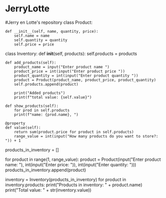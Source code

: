 # JerryLotte
#Jerry en Lotte's repository
class Product:
    
    def __init__(self, name, quantity, price):
        self.name = name
        self.quantity = quantity
        self.price = price

class Inventory:
    def __init__(self, products):
        self.products = products
        
    def add_products(self):
        product_name = input("Enter product name ")
        product_price = int(input("Enter product price "))
        product_quantity = int(input("Enter product quantity "))
        product = Product(product_name, product_price, product_quantity)
        self.products.append(product)
                           
        print("Added products")
        print(f"total value: {self.value}") 
    
    def show_products(self):
        for prod in self.products
        print(f"name: {prod.name}, ")
        
    @property
    def value(self):
        return sum(product.price for product in self.products)
        range_value = int(input("How many products do you want to store?: ")) + 1

products_in_inventory = []

for product in range(1, range_value):
    product = Product(input("Enter product name: "), int(input("Enter price: ")),  int(input("Enter quantity: ")))
    products_in_inventory.append(product)

inventory = Inventory(products_in_inventory)
for product in inventory.products:
    print("Products in inventory: " + product.name)
print("Total value: " + str(inventory.value))
